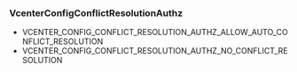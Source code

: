 ### VcenterConfigConflictResolutionAuthz
- VCENTER_CONFIG_CONFLICT_RESOLUTION_AUTHZ_ALLOW_AUTO_CONFLICT_RESOLUTION
- VCENTER_CONFIG_CONFLICT_RESOLUTION_AUTHZ_NO_CONFLICT_RESOLUTION
